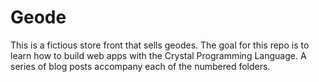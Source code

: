 # Geode

This is a fictious store front that sells geodes. The goal for this repo is to learn how to build web apps with the Crystal
Programming Language. A series of blog posts accompany each of the numbered folders.
